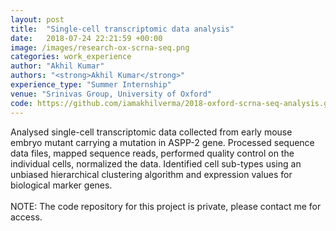 ```yaml
---
layout: post
title:  "Single-cell transcriptomic data analysis"
date:   2018-07-24 22:21:59 +00:00
image: /images/research-ox-scrna-seq.png
categories: work_experience
author: "Akhil Kumar"
authors: "<strong>Akhil Kumar</strong>"
experience_type: "Summer Internship"
venue: "Srinivas Group, University of Oxford"
code: https://github.com/iamakhilverma/2018-oxford-scrna-seq-analysis.git
---
```

Analysed single-cell transcriptomic data collected from early mouse embryo mutant carrying a mutation in ASPP-2 gene. Processed sequence data files, mapped sequence reads, performed quality control on the individual cells, normalized the data. Identified cell sub-types using an unbiased hierarchical clustering algorithm and expression values for biological marker genes.
<br><br>NOTE: The code repository for this project is private, please contact me for access.